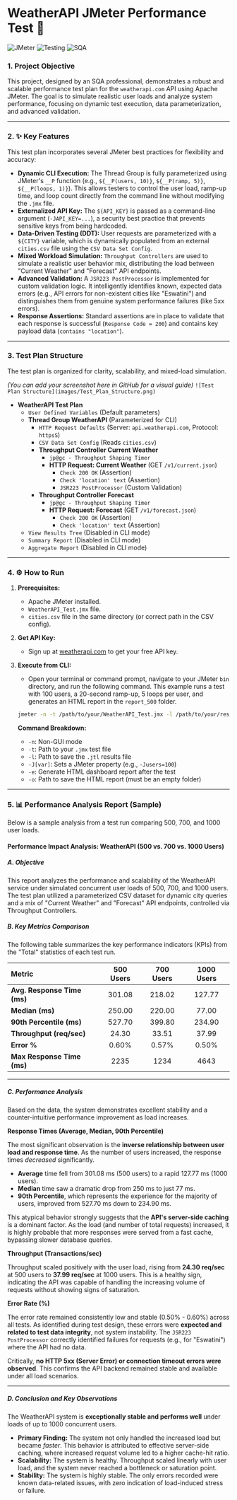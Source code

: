 #  WeatherAPI JMeter Performance Test 🚀

![JMeter](https://img.shields.io/badge/Apache-JMeter-blue?style=for-the-badge&logo=apache)
![Testing](https://img.shields.io/badge/Performance-Testing-yellowgreen?style=for-the-badge)
![SQA](https://img.shields.io/badge/SQA-Best_Practices-purple?style=for-the-badge)

### 1. Project Objective

This project, designed by an SQA professional, demonstrates a robust and scalable performance test plan for the `weatherapi.com` API using Apache JMeter. The goal is to simulate realistic user loads and analyze system performance, focusing on dynamic test execution, data parameterization, and advanced validation.

---

### 2. ✨ Key Features

This test plan incorporates several JMeter best practices for flexibility and accuracy:

* **Dynamic CLI Execution:** The Thread Group is fully parameterized using JMeter's `__P` function (e.g., `${__P(users, 10)}`, `${__P(ramp, 5)}`, `${__P(loops, 1)}`). This allows testers to control the user load, ramp-up time, and loop count directly from the command line without modifying the `.jmx` file.
* **Externalized API Key:** The `${API_KEY}` is passed as a command-line argument (`-JAPI_KEY=...`), a security best practice that prevents sensitive keys from being hardcoded.
* **Data-Driven Testing (DDT):** User requests are parameterized with a `${CITY}` variable, which is dynamically populated from an external `cities.csv` file using the `CSV Data Set Config`.
* **Mixed Workload Simulation:** `Throughput Controllers` are used to simulate a realistic user behavior mix, distributing the load between "Current Weather" and "Forecast" API endpoints.
* **Advanced Validation:** A `JSR223 PostProcessor` is implemented for custom validation logic. It intelligently identifies known, expected data errors (e.g., API errors for non-existent cities like "Eswatini") and distinguishes them from genuine system performance failures (like 5xx errors).
* **Response Assertions:** Standard assertions are in place to validate that each response is successful (`Response Code = 200`) and contains key payload data (`contains "location"`).

---

### 3. Test Plan Structure

The test plan is organized for clarity, scalability, and mixed-load simulation.

*(You can add your screenshot here in GitHub for a visual guide)*
`![Test Plan Structure](images/Test_Plan_Structure.png)`

* **WeatherAPI Test Plan**
    * `User Defined Variables` (Default parameters)
    * **Thread Group WeatherAPI** (Parameterized for CLI)
        * `HTTP Request Defaults` (Server: `api.weatherapi.com`, Protocol: `httpsS`)
        * `CSV Data Set Config` (Reads `cities.csv`)
        * **Throughput Controller Current Weather**
            * `jp@gc - Throughput Shaping Timer`
            * **HTTP Request: Current Weather** (GET `/v1/current.json`)
                * `Check 200 OK` (Assertion)
                * `Check 'location' text` (Assertion)
                * `JSR223 PostProcessor` (Custom Validation)
        * **Throughput Controller Forecast**
            * `jp@gc - Throughput Shaping Timer`
            * **HTTP Request: Forecast** (GET `/v1/forecast.json`)
                * `Check 200 OK` (Assertion)
                * `Check 'location' text` (Assertion)
    * `View Results Tree` (Disabled in CLI mode)
    * `Summary Report` (Disabled in CLI mode)
    * `Aggregate Report` (Disabled in CLI mode)

---

### 4. ⚙️ How to Run

1.  **Prerequisites:**
    * Apache JMeter installed.
    * `WeatherAPI_Test.jmx` file.
    * `cities.csv` file in the same directory (or correct path in the CSV config).
2.  **Get API Key:**
    * Sign up at [weatherapi.com](https://www.weatherapi.com/) to get your free API key.
3.  **Execute from CLI:**
    * Open your terminal or command prompt, navigate to your JMeter `bin` directory, and run the following command. This example runs a test with 100 users, a 20-second ramp-up, 5 loops per user, and generates an HTML report in the `report_500` folder.

    ```bash
    jmeter -n -t /path/to/your/WeatherAPI_Test.jmx -l /path/to/your/result_500.jtl -JAPI_KEY=YOUR_API_KEY_HERE -Jusers=100 -Jramp=20 -Jloops=5 -e -o /path/to/your/report_500
    ```

    **Command Breakdown:**
    * `-n`: Non-GUI mode
    * `-t`: Path to your `.jmx` test file
    * `-l`: Path to save the `.jtl` results file
    * `-J[var]`: Sets a JMeter property (e.g., `-Jusers=100`)
    * `-e`: Generate HTML dashboard report after the test
    * `-o`: Path to save the HTML report (must be an empty folder)

---

### 5. 📊 Performance Analysis Report (Sample)

Below is a sample analysis from a test run comparing 500, 700, and 1000 user loads.

#### **Performance Impact Analysis: WeatherAPI (500 vs. 700 vs. 1000 Users)**

##### **A. Objective**

This report analyzes the performance and scalability of the WeatherAPI service under simulated concurrent user loads of 500, 700, and 1000 users. The test plan utilized a parameterized CSV dataset for dynamic city queries and a mix of "Current Weather" and "Forecast" API endpoints, controlled via Throughput Controllers.

##### **B. Key Metrics Comparison**

The following table summarizes the key performance indicators (KPIs) from the "Total" statistics of each test run.

| Metric | 500 Users | 700 Users | 1000 Users |
| :--- | :---: | :---: | :---: |
| **Avg. Response Time (ms)** | 301.08 | 218.02 | 127.77 |
| **Median (ms)** | 250.00 | 220.00 | 77.00 |
| **90th Percentile (ms)** | 527.70 | 399.80 | 234.90 |
| **Throughput (req/sec)** | 24.30 | 33.51 | 37.99 |
| **Error %** | 0.60% | 0.57% | 0.50% |
| **Max Response Time (ms)** | 2235 | 1234 | 4643 |

---

##### **C. Performance Analysis**

Based on the data, the system demonstrates excellent stability and a counter-intuitive performance improvement as load increases.

**Response Times (Average, Median, 90th Percentile)**

The most significant observation is the **inverse relationship between user load and response time**. As the number of users increased, the response times *decreased* significantly.

* **Average** time fell from 301.08 ms (500 users) to a rapid 127.77 ms (1000 users).
* **Median** time saw a dramatic drop from 250 ms to just 77 ms.
* **90th Percentile**, which represents the experience for the majority of users, improved from 527.70 ms down to 234.90 ms.

This atypical behavior strongly suggests that the **API's server-side caching** is a dominant factor. As the load (and number of total requests) increased, it is highly probable that more responses were served from a fast cache, bypassing slower database queries.

**Throughput (Transactions/sec)**

Throughput scaled positively with the user load, rising from **24.30 req/sec** at 500 users to **37.99 req/sec** at 1000 users. This is a healthy sign, indicating the API was capable of handling the increasing volume of requests without showing signs of saturation.

**Error Rate (%)**

The error rate remained consistently low and stable (0.50% - 0.60%) across all tests. As identified during test design, these errors were **expected and related to test data integrity**, not system instability. The `JSR223 PostProcessor` correctly identified failures for requests (e.g., for "Eswatini") where the API had no data.

Critically, **no HTTP 5xx (Server Error) or connection timeout errors were observed**. This confirms the API backend remained stable and available under all load scenarios.

---

##### **D. Conclusion and Key Observations**

The WeatherAPI system is **exceptionally stable and performs well** under loads of up to 1000 concurrent users.

* **Primary Finding:** The system not only handled the increased load but became *faster*. This behavior is attributed to effective server-side caching, where increased request volume led to a higher cache-hit ratio.
* **Scalability:** The system is healthy. Throughput scaled linearly with user load, and the system never reached a bottleneck or saturation point.
* **Stability:** The system is highly stable. The only errors recorded were known data-related issues, with zero indication of load-induced stress or failure.